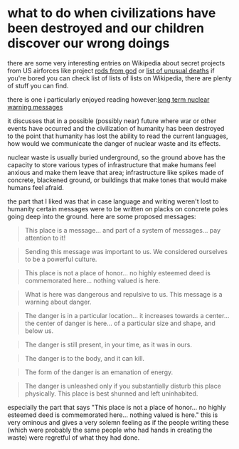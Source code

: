 # what to do when civilizations have been destroyed and our children discover our wrong doings
there are some very interesting entries on Wikipedia about secret projects from US airforces like project [rods from god](https://en.wikipedia.org/wiki/Kinetic_bombardment) or [list of unusual deaths](https://en.wikipedia.org/wiki/List_of_unusual_deaths) if you're bored you can check list of lists of lists on Wikipedia, there are plenty of stuff you can find.

there is one i particularly enjoyed reading however:[long term nuclear warning messages](https://en.wikipedia.org/wiki/Long-term_nuclear_waste_warning_messages)

it discusses that in a possible (possibly near) future where war or other events have occurred and the civilization of humanity has been destroyed to the point that humanity has lost the ability to read the current languages, how would we communicate the danger of nuclear waste and its effects.

nuclear waste is usually buried underground, so the ground above has the capacity to store various types of infrastructure that make humans feel anxious and make them leave that area; infrastructure like spikes made of concrete, blackened ground, or buildings that make tones that would make humans feel afraid.

the part that I liked was that in case language and writing weren't lost to humanity certain messages were to be written on placks on concrete poles going deep into the ground. here are some proposed messages:


>This place is a message... and part of a system of messages... pay attention to it!

>Sending this message was important to us. We considered ourselves to be a powerful culture.

>This place is not a place of honor... no highly esteemed deed is commemorated here... nothing valued is here.

>What is here was dangerous and repulsive to us. This message is a warning about danger.

>The danger is in a particular location... it increases towards a center... the center of danger is here... of a particular size and shape, and below us.

>The danger is still present, in your time, as it was in ours.

>The danger is to the body, and it can kill.

>The form of the danger is an emanation of energy.

>The danger is unleashed only if you substantially disturb this place physically. This place is best shunned and left uninhabited.


especially the part that says "This place is not a place of honor... no highly esteemed deed is commemorated here... nothing valued is here." this is very ominous and gives a very solemn feeling as if the people writing these (which were probably the same people who had hands in creating the waste) were regretful of what they had done.